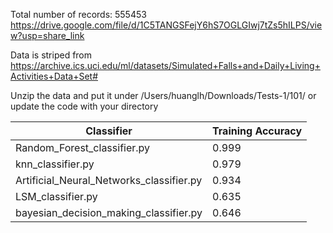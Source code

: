 Total number of records: 555453
https://drive.google.com/file/d/1C5TANGSFejY6hS7OGLGIwj7tZs5hILPS/view?usp=share_link

Data is striped from https://archive.ics.uci.edu/ml/datasets/Simulated+Falls+and+Daily+Living+Activities+Data+Set#

Unzip the data and put it under /Users/huanglh/Downloads/Tests-1/101/ or update the code with your directory

| Classifier                               | Training Accuracy |
| ---------------------------------------  | ----------------- |
| Random_Forest_classifier.py              | 0.999             |
| knn_classifier.py                        | 0.979             |
| Artificial_Neural_Networks_classifier.py | 0.934             |
| LSM_classifier.py                        | 0.635             |
| bayesian_decision_making_classifier.py   | 0.646             |

